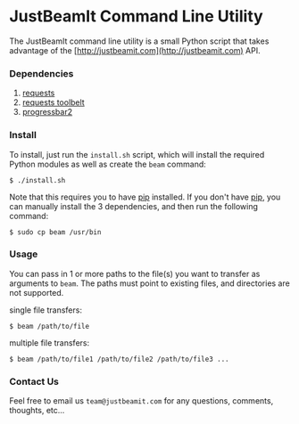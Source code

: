 # JustBeamIt Command Line Utility

The JustBeamIt command line utility is a small Python script that takes advantage of the [http://justbeamit.com](http://justbeamit.com) API.

### **Dependencies**

  1. [requests](http://docs.python-requests.org/en/latest/)
  2. [requests toolbelt](https://github.com/sigmavirus24/requests-toolbelt)
  3. [progressbar2](https://github.com/WoLpH/python-progressbar)

### **Install**

To install, just run the `install.sh` script, which will install the required Python modules as well as create the `beam` command:

    $ ./install.sh

Note that this requires you to have [pip](https://pip.pypa.io/en/latest/index.html) installed. If you don't have [pip](https://pip.pypa.io/en/latest/index.html), you can manually install the 3 dependencies, and then run the following command:

    $ sudo cp beam /usr/bin

### **Usage**

You can pass in 1 or more paths to the file(s) you want to transfer as arguments to `beam`. The paths must point to existing files, and directories are not supported.

single file transfers:

    $ beam /path/to/file

multiple file transfers:

    $ beam /path/to/file1 /path/to/file2 /path/to/file3 ...

### **Contact Us**

Feel free to email us `team@justbeamit.com` for any questions, comments, thoughts, etc...